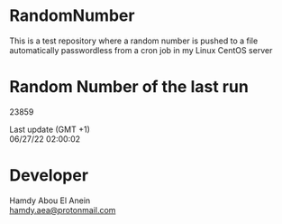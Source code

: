 # RandomNumber    
This is a test repository where a random number is pushed to a file automatically passwordless from a cron job in my Linux CentOS server    
# Random Number of the last run   
23859
      
Last update (GMT +1)    
06/27/22 02:00:02
# Developer    
Hamdy Abou El Anein   
hamdy.aea@protonmail.com
